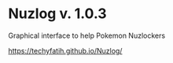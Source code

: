 # Nuzlog v. 1.0.3
Graphical interface to help Pokemon Nuzlockers

https://techyfatih.github.io/Nuzlog/
